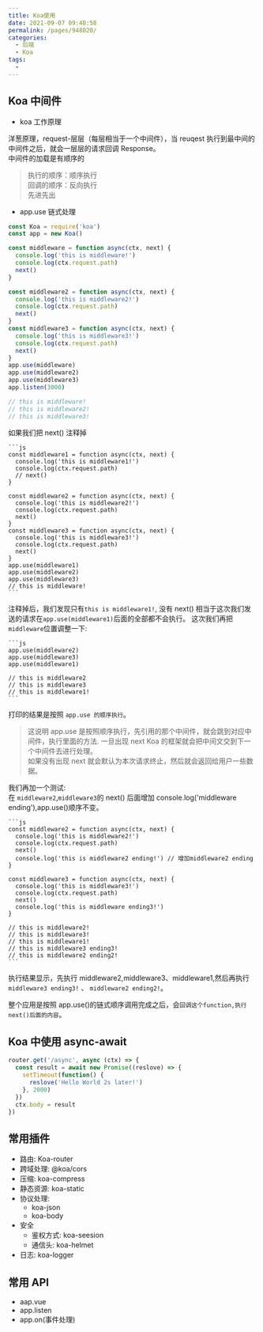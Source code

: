 ```yaml
---
title: Koa使用
date: 2021-09-07 09:40:58
permalink: /pages/948020/
categories:
  - 后端
  - Koa
tags:
  -
---
```


## Koa 中间件

- koa 工作原理

洋葱原理，request-层层（每层相当于一个中间件），当 reuqest 执行到最中间的中间件之后，就会一层层的请求回调 Response。  
中间件的加载是有顺序的

> 执行的顺序：顺序执行  
> 回调的顺序：反向执行  
> 先进先出

- app.use 链式处理

```js
const Koa = require('koa')
const app = new Koa()

const middleware = function async(ctx, next) {
  console.log('this is middleware!')
  console.log(ctx.request.path)
  next()
}

const middleware2 = function async(ctx, next) {
  console.log('this is middleware2!')
  console.log(ctx.request.path)
  next()
}
const middleware3 = function async(ctx, next) {
  console.log('this is middleware3!')
  console.log(ctx.request.path)
  next()
}
app.use(middleware)
app.use(middleware2)
app.use(middleware3)
app.listen(3000)

// this is middleware!
// this is middleware2!
// this is middleware3!
```

如果我们把 next() 注释掉

    ```js
    const middleware1 = function async(ctx, next) {
      console.log('this is middleware1!')
      console.log(ctx.request.path)
      // next()
    }

    const middleware2 = function async(ctx, next) {
      console.log('this is middleware2!')
      console.log(ctx.request.path)
      next()
    }
    const middleware3 = function async(ctx, next) {
      console.log('this is middleware3!')
      console.log(ctx.request.path)
      next()
    }
    app.use(middleware1)
    app.use(middleware2)
    app.use(middleware3)
    // this is middleware!
    ```

注释掉后，我们发现只有`this is middleware1!`, 没有 next() 相当于这次我们发送的请求在`app.use(middleware1)`后面的全部都不会执行。
这次我们再把`middleware`位置调整一下:

    ```js
    app.use(middleware2)
    app.use(middleware3)
    app.use(middleware1)

    // this is middleware2
    // this is middleware3
    // this is middleware1!
    ```

打印的结果是按照 `app.use 的顺序执行`。

> 这说明 app.use 是按照顺序执行，先引用的那个中间件，就会跳到对应中间件，执行里面的方法.
> 一旦出现 next Koa 的框架就会把中间文交到下一个中间件去进行处理。  
> 如果没有出现 next 就会默认为本次请求终止，然后就会返回给用户一些数据。

我们再加一个测试:  
在 `middleware2`,`middleware3`的 next() 后面增加 console.log('middleware ending'),app.use()顺序不变。

    ```js
    const middleware2 = function async(ctx, next) {
      console.log('this is middleware2!')
      console.log(ctx.request.path)
      next()
      console.log('this is middleware2 ending!') // 增加middleware2 ending
    }

    const middleware3 = function async(ctx, next) {
      console.log('this is middleware3!')
      console.log(ctx.request.path)
      next()
      console.log('this is middleware ending3!')
    }

    // this is middleware2!
    // this is middleware3!
    // this is middleware1!
    // this is middleware3 ending3!
    // this is middleware2 ending2!
    ```

执行结果显示，先执行 middleware2,middleware3、middleware1,然后再执行 `middleware3 ending3!` 、 `middleware2 ending2!`。

整个应用是按照 app.use()的链式顺序调用完成之后，会`回调这个function,执行next()后面的内容`。

## Koa 中使用 async-await

```js
router.get('/async', async (ctx) => {
  const result = await new Promise((reslove) => {
    setTimeout(function() {
      reslove('Hello World 2s later!')
    }, 2000)
  })
  ctx.body = result
})
```

## 常用插件

- 路由: Koa-router
- 跨域处理: @koa/cors
- 压缩: koa-compress
- 静态资源: koa-static
- 协议处理:
  - koa-json
  - koa-body
- 安全
  - 鉴权方式: koa-seesion
  - 通信头: koa-helmet
- 日志: koa-logger

## 常用 API

- aap.vue
- app.listen
- app.on(事件处理)
